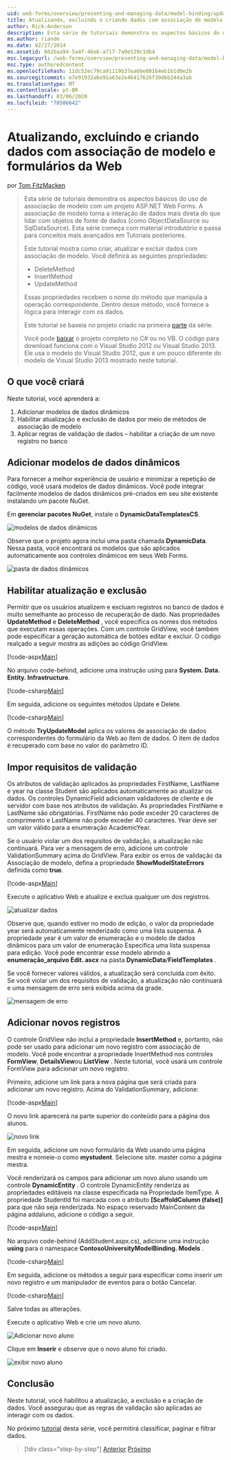 ```yaml
---
uid: web-forms/overview/presenting-and-managing-data/model-binding/updating-deleting-and-creating-data
title: Atualizando, excluindo e criando dados com associação de modelo e formulários da Web | Microsoft Docs
author: Rick-Anderson
description: Esta série de tutoriais demonstra os aspectos básicos do uso de associação de modelo com um projeto ASP.NET Web Forms. A associação de modelo torna a interação de dados mais direta-...
ms.author: riande
ms.date: 02/27/2014
ms.assetid: 602baa94-5a4f-46eb-a717-7a9e539c1db4
msc.legacyurl: /web-forms/overview/presenting-and-managing-data/model-binding/updating-deleting-and-creating-data
msc.type: authoredcontent
ms.openlocfilehash: 11dc52ec79ca91119b37ea60e08164eb1b1d0e2b
ms.sourcegitcommit: e7e91932a6e91a63e2e46417626f39d6b244a3ab
ms.translationtype: MT
ms.contentlocale: pt-BR
ms.lasthandoff: 03/06/2020
ms.locfileid: "78586642"
---
```

# <a name="updating-deleting-and-creating-data-with-model-binding-and-web-forms"></a>Atualizando, excluindo e criando dados com associação de modelo e formulários da Web

por [Tom FitzMacken](https://github.com/tfitzmac)

> Esta série de tutoriais demonstra os aspectos básicos do uso de associação de modelo com um projeto ASP.NET Web Forms. A associação de modelo torna a interação de dados mais direta do que lidar com objetos de fonte de dados (como ObjectDataSource ou SqlDataSource). Esta série começa com material introdutório e passa para conceitos mais avançados em Tutoriais posteriores.
> 
> Este tutorial mostra como criar, atualizar e excluir dados com associação de modelo. Você definirá as seguintes propriedades:
> 
> - DeleteMethod
> - InsertMethod
> - UpdateMethod
> 
> Essas propriedades recebem o nome do método que manipula a operação correspondente. Dentro desse método, você fornece a lógica para interagir com os dados.
> 
> Este tutorial se baseia no projeto criado na primeira [parte](retrieving-data.md) da série.
> 
> Você pode [baixar](https://go.microsoft.com/fwlink/?LinkId=286116) o projeto completo no C# ou no VB. O código para download funciona com o Visual Studio 2012 ou Visual Studio 2013. Ele usa o modelo do Visual Studio 2012, que é um pouco diferente do modelo de Visual Studio 2013 mostrado neste tutorial.

## <a name="what-youll-build"></a>O que você criará

Neste tutorial, você aprenderá a:

1. Adicionar modelos de dados dinâmicos
2. Habilitar atualização e exclusão de dados por meio de métodos de associação de modelo
3. Aplicar regras de validação de dados – habilitar a criação de um novo registro no banco

## <a name="add-dynamic-data-templates"></a>Adicionar modelos de dados dinâmicos

Para fornecer a melhor experiência de usuário e minimizar a repetição de código, você usará modelos de dados dinâmicos. Você pode integrar facilmente modelos de dados dinâmicos pré-criados em seu site existente instalando um pacote NuGet.

Em **gerenciar pacotes NuGet**, instale o **DynamicDataTemplatesCS**.

![modelos de dados dinâmicos](updating-deleting-and-creating-data/_static/image1.png)

Observe que o projeto agora inclui uma pasta chamada **DynamicData**. Nessa pasta, você encontrará os modelos que são aplicados automaticamente aos controles dinâmicos em seus Web Forms.

![pasta de dados dinâmicos](updating-deleting-and-creating-data/_static/image2.png)

## <a name="enable-updating-and-deleting"></a>Habilitar atualização e exclusão

Permitir que os usuários atualizem e excluam registros no banco de dados é muito semelhante ao processo de recuperação de dado. Nas propriedades **UpdateMethod** e **DeleteMethod** , você especifica os nomes dos métodos que executam essas operações. Com um controle GridView, você também pode especificar a geração automática de botões editar e excluir. O código realçado a seguir mostra as adições ao código GridView.

[!code-aspx[Main](updating-deleting-and-creating-data/samples/sample1.aspx?highlight=4-5)]

No arquivo code-behind, adicione uma instrução using para **System. Data. Entity. Infrastructure**.

[!code-csharp[Main](updating-deleting-and-creating-data/samples/sample2.cs)]

Em seguida, adicione os seguintes métodos Update e Delete.

[!code-csharp[Main](updating-deleting-and-creating-data/samples/sample3.cs)]

O método **TryUpdateModel** aplica os valores de associação de dados correspondentes do formulário da Web ao item de dados. O item de dados é recuperado com base no valor do parâmetro ID.

## <a name="enforce-validation-requirements"></a>Impor requisitos de validação

Os atributos de validação aplicados às propriedades FirstName, LastName e year na classe Student são aplicados automaticamente ao atualizar os dados. Os controles DynamicField adicionam validadores de cliente e de servidor com base nos atributos de validação. As propriedades FirstName e LastName são obrigatórias. FirstName não pode exceder 20 caracteres de comprimento e LastName não pode exceder 40 caracteres. Year deve ser um valor válido para a enumeração AcademicYear.

Se o usuário violar um dos requisitos de validação, a atualização não continuará. Para ver a mensagem de erro, adicione um controle ValidationSummary acima do GridView. Para exibir os erros de validação da Associação de modelo, defina a propriedade **ShowModelStateErrors** definida como **true**. 

[!code-aspx[Main](updating-deleting-and-creating-data/samples/sample4.aspx)]

Execute o aplicativo Web e atualize e exclua qualquer um dos registros.

![atualizar dados](updating-deleting-and-creating-data/_static/image3.png)

Observe que, quando estiver no modo de edição, o valor da propriedade year será automaticamente renderizado como uma lista suspensa. A propriedade year é um valor de enumeração e o modelo de dados dinâmicos para um valor de enumeração Especifica uma lista suspensa para edição. Você pode encontrar esse modelo abrindo a **enumeração\_arquivo Edit. ascx** na pasta **DynamicData**/**FieldTemplates** .

Se você fornecer valores válidos, a atualização será concluída com êxito. Se você violar um dos requisitos de validação, a atualização não continuará e uma mensagem de erro será exibida acima da grade.

![mensagem de erro](updating-deleting-and-creating-data/_static/image4.png)

## <a name="add-new-records"></a>Adicionar novos registros

O controle GridView não inclui a propriedade **InsertMethod** e, portanto, não pode ser usado para adicionar um novo registro com associação de modelo. Você pode encontrar a propriedade InsertMethod nos controles **FormView**, **DetailsView**ou **ListView** . Neste tutorial, você usará um controle FormView para adicionar um novo registro.

Primeiro, adicione um link para a nova página que será criada para adicionar um novo registro. Acima do ValidationSummary, adicione:

[!code-aspx[Main](updating-deleting-and-creating-data/samples/sample5.aspx)]

O novo link aparecerá na parte superior do conteúdo para a página dos alunos.

![novo link](updating-deleting-and-creating-data/_static/image5.png)

Em seguida, adicione um novo formulário da Web usando uma página mestra e nomeie-o como **mystudent**. Selecione site. master como a página mestra.

Você renderizará os campos para adicionar um novo aluno usando um controle **DynamicEntity** . O controle DynamicEntity renderiza as propriedades editáveis na classe especificada na Propriedade ItemType. A propriedade StudentId foi marcada com o atributo **[ScaffoldColumn (false)]** para que não seja renderizada. No espaço reservado MainContent da página addaluno, adicione o código a seguir.

[!code-aspx[Main](updating-deleting-and-creating-data/samples/sample6.aspx)]

No arquivo code-behind (AddStudent.aspx.cs), adicione uma instrução **using** para o namespace **ContosoUniversityModelBinding. Models** .

[!code-csharp[Main](updating-deleting-and-creating-data/samples/sample7.cs)]

Em seguida, adicione os métodos a seguir para especificar como inserir um novo registro e um manipulador de eventos para o botão Cancelar.

[!code-csharp[Main](updating-deleting-and-creating-data/samples/sample8.cs)]

Salve todas as alterações.

Execute o aplicativo Web e crie um novo aluno.

![Adicionar novo aluno](updating-deleting-and-creating-data/_static/image6.png)

Clique em **Inserir** e observe que o novo aluno foi criado.

![exibir novo aluno](updating-deleting-and-creating-data/_static/image7.png)

## <a name="conclusion"></a>Conclusão

Neste tutorial, você habilitou a atualização, a exclusão e a criação de dados. Você assegurau que as regras de validação são aplicadas ao interagir com os dados.

No próximo [tutorial](sorting-paging-and-filtering-data.md) desta série, você permitirá classificar, paginar e filtrar dados.

> [!div class="step-by-step"]
> [Anterior](retrieving-data.md)
> [Próximo](sorting-paging-and-filtering-data.md)
